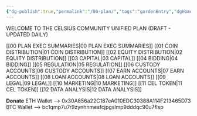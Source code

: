 ```yaml
---
{"dg-publish":true,"permalink":"/00-plan/","tags":"gardenEntry","dgHomeLink":false,"dgPassFrontmatter":false}
---
```



WELCOME TO THE  CELSIUS COMMUNITY UNIFIED PLAN 
(DRAFT - UPDATED  DAILY)

[[00 PLAN EXEC SUMMARIES|00 PLAN EXEC SUMMARIES]]
[[01 COIN DISTRIBUTION|01 COIN DISTRIBUTION]]
[[02 EQUITY DISTRIBUTION|02 EQUITY DISTRIBUTION]]
[[03 CAPITAL|03 CAPITAL]]
[[04 BIDDING|04 BIDDING]]
[[05 REGULATION|05 REGULATION]]
[[06 CUSTODY ACCOUNTS|06 CUSTODY ACCOUNTS]]
[[07 EARN ACCOUNTS|07 EARN ACCOUNTS]]
[[08 LOAN ACCOUNTS|08 LOAN ACCOUNTS]]
[[09 LEGAL|09 LEGAL]]
[[10 MARKETING|10 MARKETING]]
[[11 CEL TOKEN|11 CEL TOKEN]]
[[12 DATA ANALYSIS|12 DATA ANALYSIS]]




**Donate** 
ETH Wallet --> 0x30A856a22C187eA010EDC30388A114F213465D73 
BTC Wallet  --> bc1qmp7u7r9zynhnmesfcjpgslmp9dddqc90u7flsp







